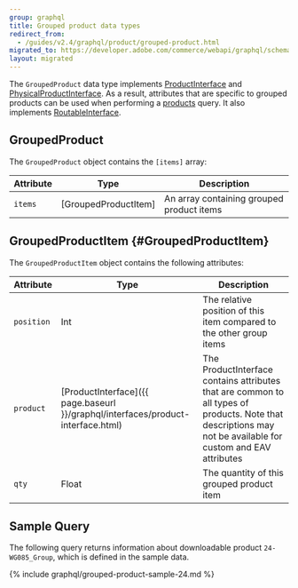 ```yaml
---
group: graphql
title: Grouped product data types
redirect_from:
  - /guides/v2.4/graphql/product/grouped-product.html
migrated_to: https://developer.adobe.com/commerce/webapi/graphql/schema/products/interfaces/types/grouped/
layout: migrated
---
```


The `GroupedProduct` data type implements [ProductInterface]({{page.baseurl}}/graphql/interfaces/product-interface.html) and [PhysicalProductInterface]({{page.baseurl}}/graphql/interfaces/product-interface.html#PhysicalProductInterface). As a result, attributes that are specific to grouped products can be used when performing a [products]({{page.baseurl}}/graphql/queries/products.html) query. It also implements [RoutableInterface]({{page.baseurl}}/graphql/interfaces/routable-interface.html).

## GroupedProduct

The `GroupedProduct` object contains the `[items]` array:

Attribute | Type | Description
--- | --- | ---
`items` | [GroupedProductItem] | An array containing grouped product items

## GroupedProductItem {#GroupedProductItem}

The `GroupedProductItem` object contains the following attributes:

Attribute | Type | Description
--- | --- | ---
`position` | Int | The relative position of this item compared to the other group items
`product` | [ProductInterface]({{ page.baseurl }}/graphql/interfaces/product-interface.html) | The ProductInterface contains attributes that are common to all types of products. Note that descriptions may not be available for custom and EAV attributes
`qty` | Float | The quantity of this grouped product item

## Sample Query

The following query returns information about downloadable product `24-WG085_Group`, which is defined in the sample data.

{% include graphql/grouped-product-sample-24.md %}
